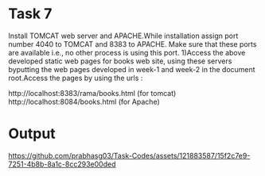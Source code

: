 # Task 7
<p>Install TOMCAT web server and APACHE.While installation assign port number 4040 to TOMCAT and 8383 to APACHE. Make sure that these ports are available i.e., no other process is using this port.
1)Access the above developed static web pages for books web site, using these servers byputting the web pages developed in week-1 and week-2 in the document root.Access the pages by using the urls : </p>
http://localhost:8383/rama/books.html (for tomcat)<br>
http://localhost:8084/books.html (for Apache)<br>

# Output

https://github.com/prabhasg03/Task-Codes/assets/121883587/15f2c7e9-7251-4b8b-8a1c-8cc293e00ded
